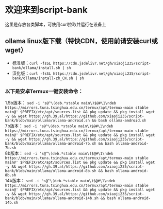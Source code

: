 # 欢迎来到script-bank
这里是存放各类脚本，可使用curl拉取并运行在设备上

## ollama linux版下载（特快CDN，使用前请安装curl或wget）
 - 标准版：`curl -fsSL https://cdn.jsdelivr.net/gh/xiaoji235/script-bank/ollama/install.sh | sh`
 - 汉化版：`curl -fsSL https://cdn.jsdelivr.net/gh/xiaoji235/script-bank/ollama/install-zh_CN.sh | sh`
### 以下是安卓Termux一键安装命令：
1.5b版本：
`sed -i 's@^\(deb.*stable main\)$@#\1\ndeb https://mirrors.tuna.tsinghua.edu.cn/termux/apt/termux-main stable main@' $PREFIX/etc/apt/sources.list && pkg update && pkg install wget -y && wget https://gh.39.al/https://github.com/xiaoji235/script-bank/blob/main/ollama/ollama-android.sh && bash ollama-android.sh`<br>
7b版本：
`sed -i 's@^\(deb.*stable main\)$@#\1\ndeb https://mirrors.tuna.tsinghua.edu.cn/termux/apt/termux-main stable main@' $PREFIX/etc/apt/sources.list && pkg update && pkg install wget -y && wget https://gh.39.al/https://github.com/xiaoji235/script-bank/blob/main/ollama/ollama-android-7b.sh && bash ollama-android-7b.sh`<br>
8b版本：
`sed -i 's@^\(deb.*stable main\)$@#\1\ndeb https://mirrors.tuna.tsinghua.edu.cn/termux/apt/termux-main stable main@' $PREFIX/etc/apt/sources.list && pkg update && pkg install wget -y && wget https://gh.39.al/https://github.com/xiaoji235/script-bank/blob/main/ollama/ollama-android-8b.sh && bash ollama-android-8b.sh`<br>
14b版本：
`sed -i 's@^\(deb.*stable main\)$@#\1\ndeb https://mirrors.tuna.tsinghua.edu.cn/termux/apt/termux-main stable main@' $PREFIX/etc/apt/sources.list && pkg update && pkg install wget -y && wget https://gh.39.al/https://github.com/xiaoji235/script-bank/blob/main/ollama/ollama-android-14b.sh && bash ollama-android-14b.sh`<br>
